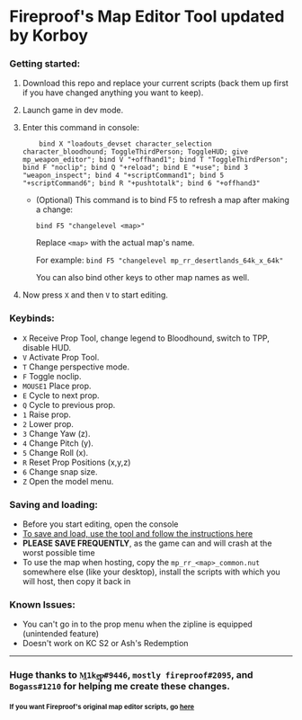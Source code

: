 # Fireproof's Map Editor Tool updated by Korboy

### Getting started:
1. Download this repo and replace your current scripts (back them up first if you have changed anything you want to keep).
2. Launch game in dev mode.
3. Enter this command in console:

    ```
        bind X "loadouts_devset character_selection character_bloodhound; ToggleThirdPerson; ToggleHUD; give mp_weapon_editor"; bind V "+offhand1"; bind T "ToggleThirdPerson"; bind F "noclip"; bind Q "+reload"; bind E "+use"; bind 3 "weapon_inspect"; bind 4 "+scriptCommand1"; bind 5 "+scriptCommand6"; bind R "+pushtotalk"; bind 6 "+offhand3"
    ```

    * (Optional) This command is to bind F5 to refresh a map after making a change:

        `bind F5 "changelevel <map>"`

        Replace `<map>` with the actual map's name.

        For example: `bind F5 "changelevel mp_rr_desertlands_64k_x_64k"`

        You can also bind other keys to other map names as well.
4. Now press `X` and then `V` to start editing.

### Keybinds:
* `X` Receive Prop Tool, change legend to Bloodhound, switch to TPP, disable HUD.
* `V` Activate Prop Tool.
* `T` Change perspective mode.
* `F` Toggle noclip.
* `MOUSE1` Place prop.
* `E` Cycle to next prop.
* `Q` Cycle to previous prop.
* `1` Raise prop.
* `2` Lower prop.
* `3` Change Yaw (z).
* `4` Change Pitch (y).
* `5` Change Roll (x).
* `R` Reset Prop Positions (x,y,z)
* `6` Change snap size.
* `Z` Open the model menu.

### Saving and loading:
* Before you start editing, open the console
* [To save and load, use the tool and follow the instructions here](https://github.com/mostlyfireproof/R5Edit)
* __PLEASE SAVE FREQUENTLY__, as the game can and will crash at the worst possible time
* To use the map when hosting, copy the `mp_rr_<map>_common.nut` somewhere else (like your desktop), install the scripts with which you will host, then copy it back in

### Known Issues:
* You can't go in to the prop menu when the zipline is equipped (unintended feature)
* Doesn't work on KC S2 or Ash's Redemption

--------------------------------------

### Huge thanks to `M͢1ke̵̲ͅp̴͖̙̞#9446`, `mostly fireproof#2095`, and `Bogass#1210` for helping me create these changes.

#### <sub>If you want Fireproof's original map editor scripts, go [here](https://github.com/mostlyfireproof/scripts_r5/tree/SalEditor)<sub>

